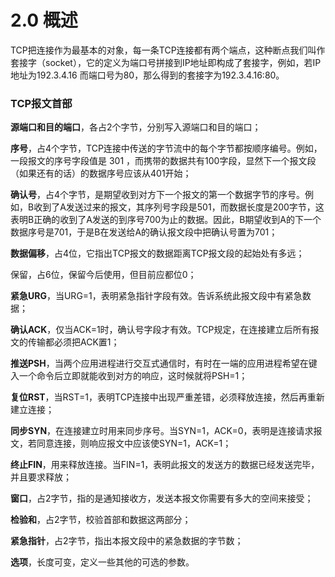 # 2.0 概述

TCP把连接作为最基本的对象，每一条TCP连接都有两个端点，这种断点我们叫作套接字（socket），它的定义为端口号拼接到IP地址即构成了套接字，例如，若IP地址为192.3.4.16 而端口号为80，那么得到的套接字为192.3.4.16:80。



### TCP报文首部

**源端口和目的端口**，各占2个字节，分别写入源端口和目的端口；



**序号**，占4个字节，TCP连接中传送的字节流中的每个字节都按顺序编号。例如，一段报文的序号字段值是 301 ，而携带的数据共有100字段，显然下一个报文段（如果还有的话）的数据序号应该从401开始；



**确认号**，占4个字节，是期望收到对方下一个报文的第一个数据字节的序号。例如，B收到了A发送过来的报文，其序列号字段是501，而数据长度是200字节，这表明B正确的收到了A发送的到序号700为止的数据。因此，B期望收到A的下一个数据序号是701，于是B在发送给A的确认报文段中把确认号置为701；



**数据偏移**，占4位，它指出TCP报文的数据距离TCP报文段的起始处有多远；

保留，占6位，保留今后使用，但目前应都位0；



**紧急URG**，当URG=1，表明紧急指针字段有效。告诉系统此报文段中有紧急数据；



**确认ACK**，仅当ACK=1时，确认号字段才有效。TCP规定，在连接建立后所有报文的传输都必须把ACK置1；



**推送PSH**，当两个应用进程进行交互式通信时，有时在一端的应用进程希望在键入一个命令后立即就能收到对方的响应，这时候就将PSH=1；



**复位RST**，当RST=1，表明TCP连接中出现严重差错，必须释放连接，然后再重新建立连接；



**同步SYN**，在连接建立时用来同步序号。当SYN=1，ACK=0，表明是连接请求报文，若同意连接，则响应报文中应该使SYN=1，ACK=1；



**终止FIN**，用来释放连接。当FIN=1，表明此报文的发送方的数据已经发送完毕，并且要求释放；



**窗口**，占2字节，指的是通知接收方，发送本报文你需要有多大的空间来接受；



**检验和**，占2字节，校验首部和数据这两部分；



**紧急指针**，占2字节，指出本报文段中的紧急数据的字节数；



**选项**，长度可变，定义一些其他的可选的参数。